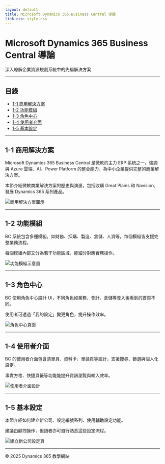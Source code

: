 ```yaml
---
layout: default
title: Microsoft Dynamics 365 Business Central 導論
link-css: style.css
---
```


# Microsoft Dynamics 365 Business Central 導論

深入瞭解企業資源規劃系統中的先驅解決方案

---

## 目錄
- [1-1 商用解決方案](#1-1-商用解決方案)
- [1-2 功能模組](#1-2-功能模組)
- [1-3 角色中心](#1-3-角色中心)
- [1-4 使用者介面](#1-4-使用者介面)
- [1-5 基本設定](#1-5-基本設定)

---

## 1-1 商用解決方案

Microsoft Dynamics 365 Business Central 是微軟的主力 ERP 系統之一，強調與 Azure 雲端、AI、Power Platform 的整合能力，為中小企業提供完整的商業解決方案。

本節介紹微軟商業解決方案的歷史與演進，包括收購 Great Plains 和 Navision，發展 Dynamics 365 系列產品。

![商用解決方案圖示](images/business-solution.jpg)

---

## 1-2 功能模組

BC 系統包含多種模組，如財務、採購、製造、倉儲、人資等，每個模組皆支援完整業務流程。

每個模組內部又分為若干功能區域，能細分對應實務操作。

![功能模組示意圖](images/modules-overview.jpg)

---

## 1-3 角色中心

BC 使用角色中心設計 UI，不同角色如業務、會計、倉儲等登入後看到的首頁不同。

使用者可透過「我的設定」變更角色，提升操作效率。

![角色中心頁面](images/role-center.jpg)

---

## 1-4 使用者介面

BC 的使用者介面包含清單頁、資料卡、單據頁等設計，支援搜尋、篩選與個人化設定。

事實方格、快捷頁籤等功能能提升資訊瀏覽與輸入效率。

![使用者介面設計](images/user-interface.jpg)

---

## 1-5 基本設定

本節介紹如何建立新公司、設定編號系列、使用輔助設定功能。

建議由顧問操作，但讀者亦可自行熟悉這些設定流程。

![建立新公司設定頁](images/setup-company.jpg)

---

&copy; 2025 Dynamics 365 教學網站
